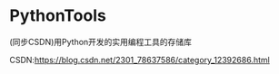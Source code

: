 # PythonTools
(同步CSDN)用Python开发的实用编程工具的存储库

CSDN:https://blog.csdn.net/2301_78637586/category_12392686.html
